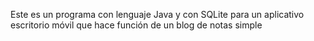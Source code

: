 Este es un programa con lenguaje Java y con SQLite para un aplicativo escritorio móvil que hace función de un blog de notas simple
